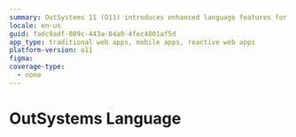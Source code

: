 ```yaml
---
summary: OutSystems 11 (O11) introduces enhanced language features for streamlined application development.
locale: en-us
guid: fadc9adf-809c-443a-84a0-4fec4801af5d
app_type: traditional web apps, mobile apps, reactive web apps
platform-version: o11
figma:
coverage-type:
  - none
---
```


# OutSystems Language

